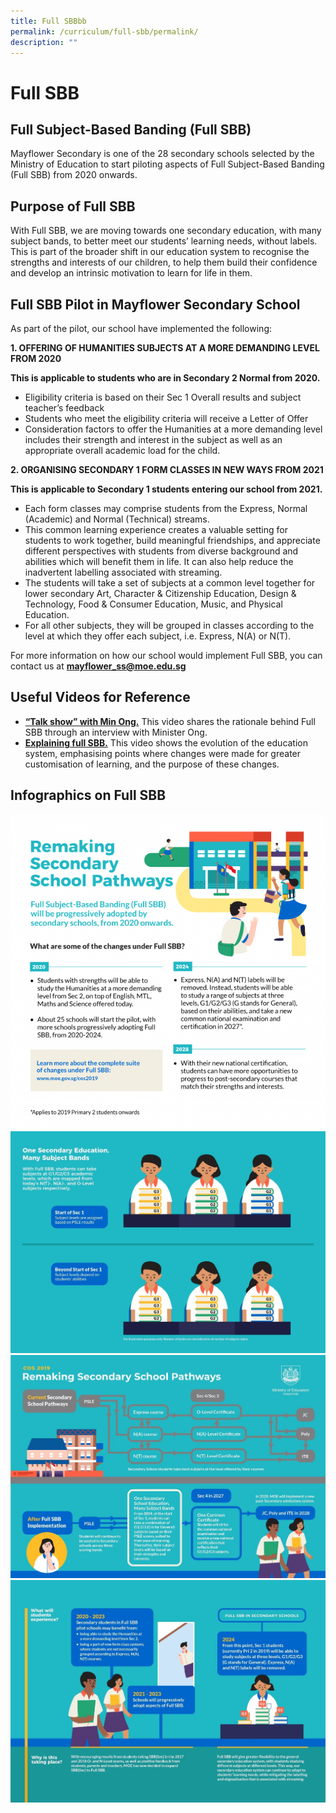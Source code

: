 ```yaml
---
title: Full SBBbb
permalink: /curriculum/full-sbb/permalink/
description: ""
---
```


Full SBB
========

Full Subject-Based Banding (Full SBB)
-------------------------------------

Mayflower Secondary is one of the 28 secondary schools selected by the Ministry of Education to start piloting aspects of Full Subject-Based Banding (Full SBB) from 2020 onwards.

Purpose of Full SBB
-------------------

With Full SBB, we are moving towards one secondary education, with many subject bands, to better meet our students’ learning needs, without labels. This is part of the broader shift in our education system to recognise the strengths and interests of our children, to help them build their confidence and develop an intrinsic motivation to learn for life in them.

Full SBB Pilot in Mayflower Secondary School
--------------------------------------------

As part of the pilot, our school have implemented the following:  
  

**1\. OFFERING OF HUMANITIES SUBJECTS AT A MORE DEMANDING LEVEL FROM 2020**

**This is applicable to students who are in Secondary 2 Normal from 2020.**

*   Eligibility criteria is based on their Sec 1 Overall results and subject teacher’s feedback
*   Students who meet the eligibility criteria will receive a Letter of Offer
*   Consideration factors to offer the Humanities at a more demanding level includes their strength and interest in the subject as well as an appropriate overall academic load for the child.

  

**2\. ORGANISING SECONDARY 1 FORM CLASSES IN NEW WAYS FROM 2021**

**This is applicable to Secondary 1 students entering our school from 2021.**

*   Each form classes may comprise students from the Express, Normal (Academic) and Normal (Technical) streams.
*   This common learning experience creates a valuable setting for students to work together, build meaningful friendships, and appreciate different perspectives with students from diverse background and abilities which will benefit them in life. It can also help reduce the inadvertent labelling associated with streaming.
*   The students will take a set of subjects at a common level together for lower secondary Art, Character & Citizenship Education, Design & Technology, Food & Consumer Education, Music, and Physical Education.
*   For all other subjects, they will be grouped in classes according to the level at which they offer each subject, i.e. Express, N(A) or N(T).

  
For more information on how our school would implement Full SBB, you can contact us at [**mayflower\_ss@moe.edu.sg**](https://mayflowersec.moe.edu.sg/curriculum/mayflower_ss@moe.edu.sg)  
  

Useful Videos for Reference
---------------------------
*   [**“Talk show” with Min Ong.**](https://www.facebook.com/moesingapore/videos/2725818744113611/?sfns=mo) This video shares the rationale behind Full SBB through an interview with Minister Ong.
*   [**Explaining full SBB.**](https://www.youtube.com/watch?v=JMc_GispPmk&feature=youtu.be) This video shows the evolution of the education system, emphasising points where changes were made for greater customisation of learning, and the purpose of these changes.

Infographics on Full SBB
------------------------

![](/images/sbb1.png)
![](/images/sbb2.jpg)
![](/images/sbb3.jpg)
![](/images/sbb4.jpg)